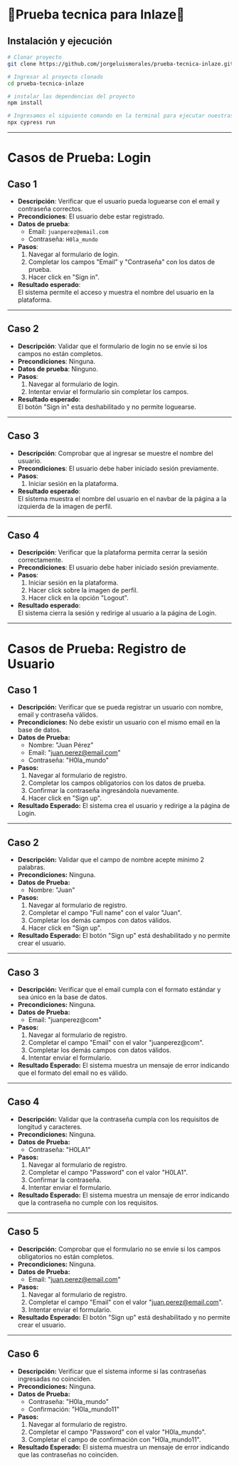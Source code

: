 # 🚀Prueba tecnica para Inlaze🚀

## Instalación y ejecución

```bash
# Clonar proyecto
git clone https://github.com/jorgeluismorales/prueba-tecnica-inlaze.git

# Ingresar al proyecto clonado
cd prueba-tecnica-inlaze

# instalar las dependencias del proyecto
npm install

# Ingresamos el siguiente comando en la terminal para ejecutar nuestras suites de casos
npx cypress run

```

---

# Casos de Prueba: Login

## Caso 1
- **Descripción**: Verificar que el usuario pueda loguearse con el email y contraseña correctos.  
- **Precondiciones**: El usuario debe estar registrado.  
- **Datos de prueba**:  
  - Email: `juanperez@email.com`  
  - Contraseña: `H0la_mundo`  
- **Pasos**:  
  1. Navegar al formulario de login.  
  2. Completar los campos "Email" y "Contraseña" con los datos de prueba.  
  3. Hacer click en "Sign in".  
- **Resultado esperado**:  
  El sistema permite el acceso y muestra el nombre del usuario en la plataforma.

---

## Caso 2
- **Descripción**: Validar que el formulario de login no se envíe si los campos no están completos.  
- **Precondiciones**: Ninguna.  
- **Datos de prueba**: Ninguno.  
- **Pasos**:  
  1. Navegar al formulario de login.  
  2. Intentar enviar el formulario sin completar los campos.  
- **Resultado esperado**:  
  El botón "Sign in" esta deshabilitado y no permite loguearse.

---

## Caso 3
- **Descripción**: Comprobar que al ingresar se muestre el nombre del usuario.  
- **Precondiciones**: El usuario debe haber iniciado sesión previamente.  
- **Pasos**:  
  1. Iniciar sesión en la plataforma.  
- **Resultado esperado**:  
  El sistema muestra el nombre del usuario en el navbar de la página a la izquierda de la imagen de perfil.

---

## Caso 4
- **Descripción**: Verificar que la plataforma permita cerrar la sesión correctamente.  
- **Precondiciones**: El usuario debe haber iniciado sesión previamente.  
- **Pasos**:  
  1. Iniciar sesión en la plataforma.  
  2. Hacer click sobre la imagen de perfil.  
  3. Hacer click en la opción "Logout".  
- **Resultado esperado**:  
  El sistema cierra la sesión y redirige al usuario a la página de Login.

---


# Casos de Prueba: Registro de Usuario

## Caso 1
- **Descripción:** Verificar que se pueda registrar un usuario con nombre, email y contraseña válidos.
- **Precondiciones:** No debe existir un usuario con el mismo email en la base de datos.
- **Datos de Prueba:**
  - Nombre: "Juan Pérez"
  - Email: "juan.perez@email.com"
  - Contraseña: "H0la_mundo"
- **Pasos:**
  1. Navegar al formulario de registro.
  2. Completar los campos obligatorios con los datos de prueba.
  3. Confirmar la contraseña ingresándola nuevamente.
  4. Hacer click en "Sign up".
- **Resultado Esperado:** El sistema crea el usuario y redirige a la página de Login.

---

## Caso 2
- **Descripción:** Validar que el campo de nombre acepte mínimo 2 palabras.
- **Precondiciones:** Ninguna.
- **Datos de Prueba:**
  - Nombre: "Juan"
- **Pasos:**
  1. Navegar al formulario de registro.
  2. Completar el campo "Full name" con el valor "Juan".
  3. Completar los demás campos con datos válidos.
  4. Hacer click en "Sign up".
- **Resultado Esperado:** El botón "Sign up" está deshabilitado y no permite crear el usuario.

---

## Caso 3
- **Descripción:** Verificar que el email cumpla con el formato estándar y sea único en la base de datos.
- **Precondiciones:** Ninguna.
- **Datos de Prueba:**
  - Email: "juanperez@com"
- **Pasos:**
  1. Navegar al formulario de registro.
  2. Completar el campo "Email" con el valor "juanperez@com".
  3. Completar los demás campos con datos válidos.
  4. Intentar enviar el formulario.
- **Resultado Esperado:** El sistema muestra un mensaje de error indicando que el formato del email no es válido.

---

## Caso 4
- **Descripción:** Validar que la contraseña cumpla con los requisitos de longitud y caracteres.
- **Precondiciones:** Ninguna.
- **Datos de Prueba:**
  - Contraseña: "H0LA1"
- **Pasos:**
  1. Navegar al formulario de registro.
  2. Completar el campo "Password" con el valor "H0LA1".
  3. Confirmar la contraseña.
  4. Intentar enviar el formulario.
- **Resultado Esperado:** El sistema muestra un mensaje de error indicando que la contraseña no cumple con los requisitos.

---

## Caso 5
- **Descripción:** Comprobar que el formulario no se envíe si los campos obligatorios no están completos.
- **Precondiciones:** Ninguna.
- **Datos de Prueba:**
  - Email: "juan.perez@email.com"
- **Pasos:**
  1. Navegar al formulario de registro.
  2. Completar el campo "Email" con el valor "juan.perez@email.com".
  3. Intentar enviar el formulario.
- **Resultado Esperado:** El botón "Sign up" está deshabilitado y no permite crear el usuario.

---

## Caso 6
- **Descripción:** Verificar que el sistema informe si las contraseñas ingresadas no coinciden.
- **Precondiciones:** Ninguna.
- **Datos de Prueba:**
  - Contraseña: "H0la_mundo"
  - Confirmación: "H0la_mundo11"
- **Pasos:**
  1. Navegar al formulario de registro.
  2. Completar el campo "Password" con el valor "H0la_mundo".
  3. Completar el campo de confirmación con "H0la_mundo11".
- **Resultado Esperado:** El sistema muestra un mensaje de error indicando que las contraseñas no coinciden.
